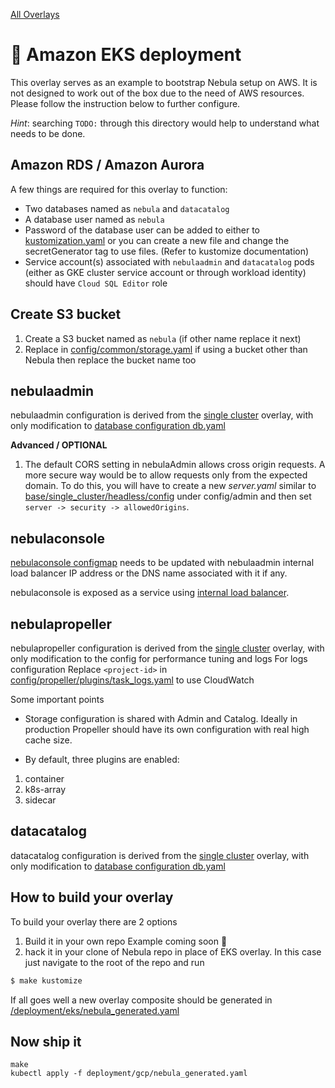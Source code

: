 [All Overlays](./)
# :construction: Amazon EKS deployment

This overlay serves as an example to bootstrap Nebula setup on AWS. It is not
designed to work out of the box due to the need of AWS resources. Please follow the instruction
below to further configure.

_Hint_: searching `TODO:` through this directory would help to understand what needs to be done.

## Amazon RDS / Amazon Aurora

A few things are required for this overlay to function:

* Two databases named as `nebula` and `datacatalog`
* A database user named as `nebula`
* Password of the database user can be added to either to [kustomization.yaml](kustomization.yaml) or you can create a new file and change the secretGenerator tag to use files. (Refer to kustomize documentation)
* Service account(s) associated with `nebulaadmin` and `datacatalog` pods (either as GKE cluster
  service account or through workload identity) should have `Cloud SQL Editor` role

## Create S3 bucket
1. Create a S3 bucket named as `nebula` (if other name replace it next)
1. Replace in [config/common/storage.yaml](nebula/config/common/storage.yaml) if using a bucket other than Nebula then replace the bucket name too

## nebulaadmin

nebulaadmin configuration is derived from the [single cluster](../../base/single_cluster) overlay, with only modification to [database configuration db.yaml](nebula/config/admin/db.yaml)

**Advanced / OPTIONAL**
1. The default CORS setting in nebulaAdmin allows cross origin requests. A more secure way would be to allow requests only from the expected domain. To do this, you will have to create a new *server.yaml*
similar to [base/single_cluster/headless/config](../../base/single_cluster/headless/config) under config/admin and then set
`server -> security -> allowedOrigins`.

## nebulaconsole

[nebulaconsole configmap](console/config.yaml) needs to be updated with nebulaadmin internal load
balancer IP address or the DNS name associated with it if any.

nebulaconsole is exposed as a service using [internal load balancer](https://cloud.google.com/kubernetes-engine/docs/how-to/internal-load-balancing).

## nebulapropeller

nebulapropeller configuration is derived from the [single cluster](../../base/single_cluster) overlay, with only modification to the config for performance tuning and logs
For logs configuration Replace `<project-id>` in [config/propeller/plugins/task_logs.yaml](nebula/config/propeller/plugins/task_logs.yaml) to use CloudWatch

Some important points

* Storage configuration is shared with Admin and Catalog. Ideally in production Propeller should have its own configuration with real high cache size.

* By default, three plugins are enabled:
1. container
2. k8s-array
3. sidecar

## datacatalog

datacatalog configuration is derived from the [single cluster](../../base/single_cluster) overlay, with only modification to [database configuration db.yaml](nebula/config/datacatalog/db.yaml)


## How to build your overlay
To build your overlay there are 2 options
1. Build it in your own repo Example coming soon :construction:
1. hack it in your clone of Nebula repo in place of EKS overlay. In this case just navigate to the root of the repo and run
```bash
$ make kustomize
```
If all goes well a new overlay composite should be generated in [<root>/deployment/eks/nebula_generated.yaml](../../../deployment/eks/nebula_generated.yaml)

## Now ship it

``` shell
make
kubectl apply -f deployment/gcp/nebula_generated.yaml
```
